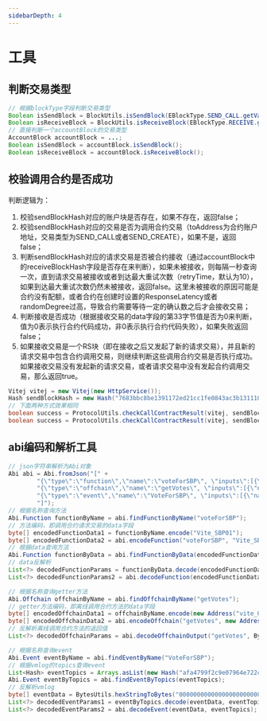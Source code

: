```yaml
---
sidebarDepth: 4
---
```


# 工具

## 判断交易类型

```java
// 根据blockType字段判断交易类型
Boolean isSendBlock = BlockUtils.isSendBlock(EBlockType.SEND_CALL.getValue());
Boolean isReceiveBlock = BlockUtils.isReceiveBlock(EBlockType.RECEIVE.getValue());
// 直接判断一个accountBlock的交易类型
AccountBlock accountBlock = ...;
Boolean isSendBlock = accountBlock.isSendBlock();
Boolean isReceiveBlock = accountBlock.isReceiveBlock();
```

## 校验调用合约是否成功

判断逻辑为：

1. 校验sendBlockHash对应的账户块是否存在，如果不存在，返回false；
2. 校验sendBlockHash对应的交易是否为调用合约交易（toAddress为合约账户地址，交易类型为SEND_CALL或者SEND_CREATE），如果不是，返回false；
3. 判断sendBlockHash对应的请求交易是否被合约接收（通过accountBlock中的receiveBlockHash字段是否存在来判断），如果未被接收，则每隔一秒查询一次，直到请求交易被接收或者到达最大重试次数（retryTime，默认为10），如果到达最大重试次数仍然未被接收，返回false。这里未被接收的原因可能是合约没有配额，或者合约在创建时设置的ResponseLatency或者randomDegree过高，导致合约需要等待一定的确认数之后才会接收交易；
4. 判断接收是否成功（根据接收交易的data字段的第33字节值是否为0来判断，值为0表示执行合约代码成功，非0表示执行合约代码失败），如果失败返回false；
5. 如果接收交易是一个RS块（即在接收之后又发起了新的请求交易），并且新的请求交易中包含合约调用交易，则继续判断这些调用合约交易是否执行成功。如果接收交易没有发起新的请求交易，或者请求交易中没有发起合约调用交易，那么返回true。

```java
Vitej vitej = new Vitej(new HttpService());
Hash sendBlockHash = new Hash("7683bbc8be1391172ed21cc1fe0843ac3b1311109aa329601b73f717e6a93b53");
// 下面两种方式效果相同
boolean success = ProtocolUtils.checkCallContractResult(vitej, sendBlockHash);
boolean success = ProtocolUtils.checkCallContractResult(vitej, sendBlockHash, 10);
```

## abi编码和解析工具
```java
// json字符串解析为Abi对象
Abi abi = Abi.fromJson("[" +
        "{\"type\":\"function\",\"name\":\"voteForSBP\", \"inputs\":[{\"name\":\"sbpName\",\"type\":\"string\"}]}," +
        "{\"type\":\"offchain\",\"name\":\"getVotes\", \"inputs\":[{\"name\":\"voteAddress\",\"type\":\"address\"}], \"outputs\":[{\"name\":\"sbpName\",\"type\":\"string\"}]}," +
        "{\"type\":\"event\",\"name\":\"VoteForSBP\", \"inputs\":[{\"name\":\"sbpName\",\"type\":\"string\"},{\"name\":\"voteAddress\",\"type\":\"address\"}]}" +
        "]");
// 根据名称查询方法
Abi.Function functionByName = abi.findFunctionByName("voteForSBP");
// 方法编码，即调用合约请求交易的data字段
byte[] encodedFunctionData1 = functionByName.encode("Vite_SBP01");
byte[] encodedFunctionData2 = abi.encodeFunction("voteForSBP", "Vite_SBP01");
// 根据data查询方法
Abi.Function functionByData = abi.findFunctionByData(encodedFunctionData1);
// data反解析
List<?> decodedFunctionParams = functionByData.decode(encodedFunctionData1);
List<?> decodedFunctionParams2 = abi.decodeFunction(encodedFunctionData1);

// 根据名称查询getter方法
Abi.Offchain offchainByName = abi.findOffchainByName("getVotes");
// getter方法编码，即离线调用合约方法的data字段
byte[] encodedOffchainData1 = offchainByName.encode(new Address("vite_0996e651f3885e6e6b83dfba8caa095ff7aa248e4a429db7bd"));
byte[] encodedOffchainData2 = abi.encodeOffchain("getVotes", new Address("vite_0996e651f3885e6e6b83dfba8caa095ff7aa248e4a429db7bd"));
// 反解析离线调用合约方法的返回值
List<?> decodedOffchainParams = abi.decodeOffchainOutput("getVotes", BytesUtils.hexStringToBytes("0000000000000000000000000000000000000000000000000000000000000020000000000000000000000000000000000000000000000000000000000000000a566974655f534250303100000000000000000000000000000000000000000000"));

// 根据名称查询event
Abi.Event eventByName = abi.findEventByName("VoteForSBP");
// 根据vmlog的topics查询event
List<Hash> eventTopics = Arrays.asList(new Hash("afa4799f2c9e07964e722c02e1c5b6f1a84aca56854e5b0eba69c2a067843cd1"));
Abi.Event eventByTopics = abi.findEventByTopics(eventTopics);
// 反解析vmlog
byte[] eventData = BytesUtils.hexStringToBytes("000000000000000000000000000000000000000000000000000000000000004000000000000000000000000996e651f3885e6e6b83dfba8caa095ff7aa248e00000000000000000000000000000000000000000000000000000000000000000a566974655f534250303100000000000000000000000000000000000000000000");
List<?> decodedEventParams1 = eventByTopics.decode(eventData, eventTopics);
List<?> decodedEventParams2 = abi.decodeEvent(eventData, eventTopics);
```
